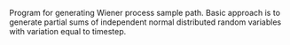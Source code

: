 Program for generating Wiener process sample path. Basic approach is to generate partial sums of independent normal distributed random variables with variation equal to timestep.